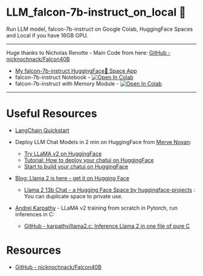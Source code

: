 # LLM_falcon-7b-instruct_on_local 🦜

Run LLM model, falcon-7b-instruct on Google Colab, HuggingFace Spaces and Local if you have 16GB GPU.  

---

Huge thanks to Nicholas Renotte - Main Code from here: [GitHub - nicknochnack/Falcon40B](https://github.com/nicknochnack/Falcon40B) 

- [My falcon-7b-instruct HuggingFace🤗 Space App](https://huggingface.co/spaces/ahmetekiz/LLM_falcon7b)
- falcon-7b-instruct Notebook - [![Open In Colab](https://colab.research.google.com/assets/colab-badge.svg)](https://colab.research.google.com/drive/1lrgZdBUTueIJOaEe3hXmUWWvQbGArcY3)
- falcon-7b-instruct with Memory Module -  [![Open In Colab](https://colab.research.google.com/assets/colab-badge.svg)](https://colab.research.google.com/drive/1g8n91w-qeLPajLF6mVbszykNduXf1uNf)

---

# Useful Resources

- [LangChain Quickstart](https://python.langchain.com/docs/get_started/quickstart)

- Deploy LLM Chat Models in 2 min on HuggingFace from [Merve Noyan](https://www.linkedin.com/posts/merve-noyan-28b1a113a_deploy-your-own-llama-v2-in-2-minutes-activity-7088090952774356992-AifR?utm_source=share&utm_medium=member_desktop):
  
  - [Try LLaMA v2 on HuggingFace](https://huggingface.co/spaces/merve/my-own-llama-v2)
  - [Tutorial: How to deploy your chatui on HuggingFace](https://huggingface.co/docs/hub/spaces-sdks-docker-chatui#chatui-on-spaces)
  - [Start to build your chatui on HuggingFace](https://huggingface.co/new-space?template=huggingchat/chat-ui-template)

- [Blog: Llama 2 is here - get it on Hugging Face](https://huggingface.co/blog/llama2)
  
  - [Llama 2 13b Chat - a Hugging Face Space by huggingface-projects](https://huggingface.co/spaces/huggingface-projects/llama-2-13b-chat) : You can duplicate space to private use.

- [Andrej Karpathy](https://twitter.com/karpathy) - LLaMA v2 training from scratch in Pytorch, run inferences in C: 
  
  - [GitHub - karpathy/llama2.c: Inference Llama 2 in one file of pure C](https://github.com/karpathy/llama2.c)

# Resources

- [GitHub - nicknochnack/Falcon40B](https://github.com/nicknochnack/Falcon40B)
